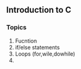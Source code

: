 ## Introduction to C 

### Topics
1. Fucntion 
2. if/else statements
3. Loops (for,wile,dowhile)
4. 